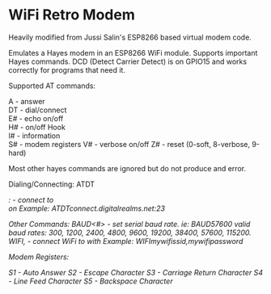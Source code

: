 # WiFi Retro Modem

Heavily modified from Jussi Salin's ESP8266 based virtual modem code.

Emulates a Hayes modem in an ESP8266 WiFi module. Supports important Hayes commands. DCD (Detect Carrier Detect) is on GPIO15 and works correctly for programs that need it.

Supported AT commands:

A  - answer         
DT - dial/connect   
E# - echo on/off    
H# - on/off Hook    
I# - information    
S# - modem registers
V# - verbose on/off 
Z# - reset (0-soft, 8-verbose, 9-hard) 

Most other hayes commands are ignored but do not produce and error.

Dialing/Connecting:
ATDT<address>:<port> - connect to <address> on <port>
 Example: ATDTconnect.digitalrealms.net:23

Other Commands:
BAUD<#> - set serial baud rate.  ie: BAUD57600
valid baud rates: 300, 1200, 2400, 4800, 9600, 19200, 38400, 57600, 115200.
WIFI<ssid>,<key> - connect WiFi to <ssid> with <key>
 Example: WIFImywifissid,mywifipassword

Modem Registers:

S1 - Auto Answer
S2 - Escape Character
S3 - Carriage Return Character
S4 - Line Feed Character
S5 - Backspace Character
